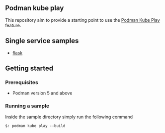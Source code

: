 ## Podman kube play

This repository aim to provide a starting point to use the [Podman Kube Play](https://docs.podman.io/en/latest/markdown/podman-kube-play.1.html) feature.

## Single service samples

- [flask](flask)

## Getting started

### Prerequisites

- Podman version 5 and above

### Running a sample

Inside the sample directory simply run the following command

```
$: podman kube play --build
```

